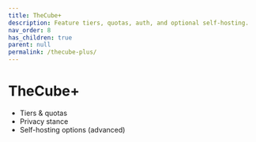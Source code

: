 ```yaml
---
title: TheCube+
description: Feature tiers, quotas, auth, and optional self-hosting.
nav_order: 8
has_children: true
parent: null
permalink: /thecube-plus/
---
```


# TheCube+

-   Tiers & quotas
-   Privacy stance
-   Self-hosting options (advanced)
